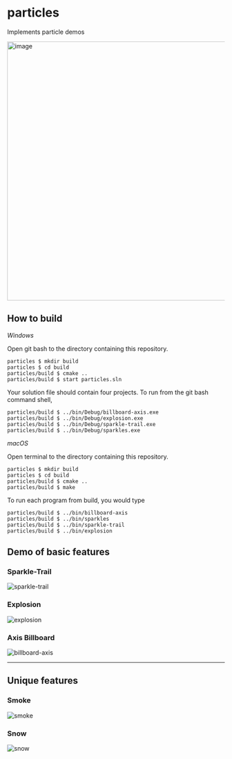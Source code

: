 # particles

Implements particle demos

<img width="600" alt="image" src="https://user-images.githubusercontent.com/75283980/230204121-3c7a005e-e2c2-4089-ad1e-6427d27caebd.png">

## How to build

*Windows*

Open git bash to the directory containing this repository.

```
particles $ mkdir build
particles $ cd build
particles/build $ cmake ..
particles/build $ start particles.sln
```

Your solution file should contain four projects.
To run from the git bash command shell, 

```
particles/build $ ../bin/Debug/billboard-axis.exe
particles/build $ ../bin/Debug/explosion.exe
particles/build $ ../bin/Debug/sparkle-trail.exe
particles/build $ ../bin/Debug/sparkles.exe
```

*macOS*

Open terminal to the directory containing this repository.

```
particles $ mkdir build
particles $ cd build
particles/build $ cmake ..
particles/build $ make
```

To run each program from build, you would type

```
particles/build $ ../bin/billboard-axis
particles/build $ ../bin/sparkles
particles/build $ ../bin/sparkle-trail
particles/build $ ../bin/explosion
```

## Demo of basic features

### Sparkle-Trail

![sparkle-trail](https://user-images.githubusercontent.com/75283980/230204588-9c4e109e-0224-4f6c-b42b-8e811599824f.gif)

### Explosion

![explosion](https://user-images.githubusercontent.com/75283980/230204653-1d73dcab-4012-4908-8ec8-e827621ad42c.gif)

### Axis Billboard

![billboard-axis](https://user-images.githubusercontent.com/75283980/230205241-4e1b04ee-3236-4efc-9213-3e6c1af66ba8.gif)

---

## Unique features 

### Smoke

![smoke](https://user-images.githubusercontent.com/75283980/230205503-cddebbf1-c973-44a6-b882-f5e33af5125a.gif)

### Snow

![snow](https://user-images.githubusercontent.com/75283980/230205643-2215f666-5069-4e87-a984-3bd31d734b1e.gif)
